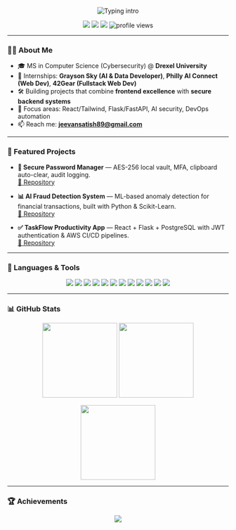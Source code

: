 <!-- Profile README for @JS1820 -->

<p align="center">
  <img src="https://readme-typing-svg.demolab.com?font=Inter&weight=600&size=28&pause=800&center=true&vCenter=true&width=900&lines=Hi+%F0%9F%91%8B%2C+I'm+Jeevan+Satish;React+%2B+Flask%2FFastAPI+%2B+PostgreSQL+%2B+AWS;I+love+clean+UI%2FUN%26DX+and+solid+architecture" alt="Typing intro" />
</p>

<p align="center">
  <a href="https://www.linkedin.com/in/jeevansatish"><img src="https://img.shields.io/badge/LinkedIn-0A66C2?logo=linkedin&logoColor=white&style=for-the-badge" /></a>
  <a href="mailto:jeevansatish2000@gmail.com"><img src="https://img.shields.io/badge/Email-D14836?logo=gmail&logoColor=white&style=for-the-badge" /></a>
  <a href="https://js1820.github.io/Portfolio/"><img src="https://img.shields.io/badge/Portfolio-000?logo=vercel&logoColor=white&style=for-the-badge" /></a>
  <img src="https://komarev.com/ghpvc/?username=JS1820&style=for-the-badge&color=blue" alt="profile views"/>
</p>

---

### 👨‍💻 About Me
- 🎓 MS in Computer Science (Cybersecurity) @ **Drexel University** 
- 💼 Internships: **Grayson Sky (AI & Data Developer)**, **Philly AI Connect (Web Dev)**, **42Gear (Fullstack Web Dev)**  
- 🛠️ Building projects that combine **frontend excellence** with **secure backend systems**  
- 🎯 Focus areas: React/Tailwind, Flask/FastAPI, AI security, DevOps automation  
- 📫 Reach me: **jeevansatish89@gmail.com**

---

### 🚀 Featured Projects
- **🔐 Secure Password Manager** — AES-256 local vault, MFA, clipboard auto-clear, audit logging.  
  <a href="https://github.com/JS1820/secure-password-manager">🔗 Repository</a>

- **📊 AI Fraud Detection System** — ML-based anomaly detection for financial transactions, built with Python & Scikit-Learn.  
  <a href="https://github.com/JS1820/ai-fraud-detection">🔗 Repository</a>

- **✅ TaskFlow Productivity App** — React + Flask + PostgreSQL with JWT authentication & AWS CI/CD pipelines.  
  <a href="https://github.com/JS1820/taskflow">🔗 Repository</a>

---

### 🧰 Languages & Tools
<p align="center">
  <img src="https://img.shields.io/badge/JavaScript-F7DF1E?logo=javascript&logoColor=000&style=for-the-badge" />
  <img src="https://img.shields.io/badge/TypeScript-3178C6?logo=typescript&logoColor=fff&style=for-the-badge" />
  <img src="https://img.shields.io/badge/React-61DAFB?logo=react&logoColor=000&style=for-the-badge" />
  <img src="https://img.shields.io/badge/Next.js-000?logo=nextdotjs&logoColor=fff&style=for-the-badge" />
  <img src="https://img.shields.io/badge/TailwindCSS-38B2AC?logo=tailwindcss&logoColor=fff&style=for-the-badge" />
  <img src="https://img.shields.io/badge/Python-3776AB?logo=python&logoColor=fff&style=for-the-badge" />
  <img src="https://img.shields.io/badge/Flask-000?logo=flask&logoColor=fff&style=for-the-badge" />
  <img src="https://img.shields.io/badge/FastAPI-009688?logo=fastapi&logoColor=fff&style=for-the-badge" />
  <img src="https://img.shields.io/badge/PostgreSQL-4169E1?logo=postgresql&logoColor=fff&style=for-the-badge" />
  <img src="https://img.shields.io/badge/Docker-2496ED?logo=docker&logoColor=fff&style=for-the-badge" />
  <img src="https://img.shields.io/badge/AWS-232F3E?logo=amazonaws&logoColor=ff9900&style=for-the-badge" />
  <img src="https://img.shields.io/badge/Linux-FCC624?logo=linux&logoColor=000&style=for-the-badge" />
</p>

---

### 📊 GitHub Stats
<p align="center">
  <img height="170" src="https://github-readme-stats.vercel.app/api?username=JS1820&show_icons=true&theme=radical&hide=issues" />
  <img height="170" src="https://streak-stats.demolab.com?user=JS1820&theme=radical" />
</p>
<p align="center">
  <img height="170" src="https://github-readme-stats.vercel.app/api/top-langs/?username=JS1820&layout=compact&theme=radical&langs_count=8" />
</p>

---

### 🏆 Achievements
<p align="center">
  <img src="https://github-profile-trophy.vercel.app/?username=JS1820&theme=onedark&row=1&column=6" />
</p>
